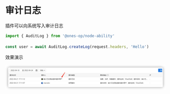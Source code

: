 # 审计日志

插件可以向系统写入审计日志

```javascript
import { AuditLog } from '@ones-op/node-ability'

const user = await AuditLog.createLog(request.headers, 'Hello')
```

效果演示

![image-20220427180716567](auditLog.png)
